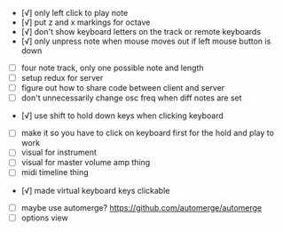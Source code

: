 - [√] only left click to play note
- [√] put z and x markings for octave
- [√] don't show keyboard letters on the track or remote keyboards
- [√] only unpress note when mouse moves out if left mouse button is down
- [ ] four note track, only one possible note and length
- [ ] setup redux for server
- [ ] figure out how to share code between client and server
- [ ] don't unnecessarily change osc freq when diff notes are set
- [√] use shift to hold down keys when clicking keyboard
- [ ] make it so you have to click on keyboard first for the hold and play to work
- [ ] visual for instrument
- [ ] visual for master volume amp thing
- [ ] midi timeline thing
- [√] made virtual keyboard keys clickable
- [ ] maybe use automerge? https://github.com/automerge/automerge
- [ ] options view
